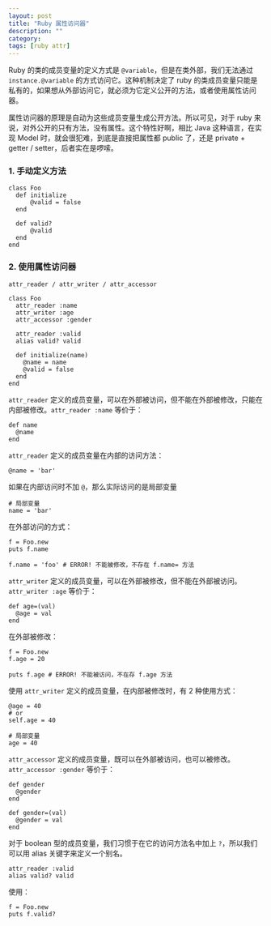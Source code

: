 ```yaml
---
layout: post
title: "Ruby 属性访问器"
description: ""
category: 
tags: [ruby attr]
---
```


Ruby 的类的成员变量的定义方式是 `@variable`，但是在类外部，我们无法通过 `instance.@variable` 的方式访问它。这种机制决定了 ruby 的类成员变量只能是私有的，如果想从外部访问它，就必须为它定义公开的方法，或者使用属性访问器。

属性访问器的原理是自动为这些成员变量生成公开方法。所以可见，对于 ruby 来说，对外公开的只有方法，没有属性。这个特性好啊，相比 Java 这种语言，在实现 Model 时，就会很犯难，到底是直接把属性都 public 了，还是 private + getter / setter，后者实在是啰嗦。

### 1. 手动定义方法

    class Foo
      def initialize
          @valid = false
      end

      def valid?
          @valid
      end
    end

### 2. 使用属性访问器

`attr_reader / attr_writer / attr_accessor`

    class Foo
      attr_reader :name
      attr_writer :age
      attr_accessor :gender

      attr_reader :valid
      alias valid? valid

      def initialize(name)
        @name = name
        @valid = false
      end
    end

`attr_reader` 定义的成员变量，可以在外部被访问，但不能在外部被修改，只能在内部被修改。`attr_reader :name` 等价于：

    def name
      @name
    end
 
`attr_reader` 定义的成员变量在内部的访问方法：

    @name = 'bar'

如果在内部访问时不加 `@`，那么实际访问的是局部变量

    # 局部变量
    name = 'bar'

在外部访问的方式：

    f = Foo.new
    puts f.name

    f.name = 'foo' # ERROR! 不能被修改，不存在 f.name= 方法

`attr_writer` 定义的成员变量，可以在外部被修改，但不能在外部被访问。`attr_writer :age` 等价于：

    def age=(val)
      @age = val
    end

在外部被修改：

    f = Foo.new
    f.age = 20

    puts f.age # ERROR! 不能被访问，不在存 f.age 方法

使用 `attr_writer` 定义的成员变量，在内部被修改时，有 2 种使用方式：

    @age = 40
    # or
    self.age = 40

    # 局部变量
    age = 40

`attr_accessor` 定义的成员变量，既可以在外部被访问，也可以被修改。`attr_accessor :gender` 等价于：

    def gender
      @gender
    end
    
    def gender=(val)
      @gender = val
    end

对于 boolean 型的成员变量，我们习惯于在它的访问方法名中加上 `?`，所以我们可以用 alias 关键字来定义一个别名。

    attr_reader :valid
    alias valid? valid

使用：

    f = Foo.new
    puts f.valid?
